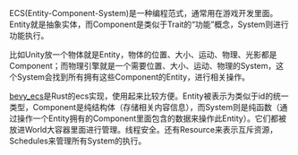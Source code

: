 
ECS(Entity-Component-System)是一种编程范式，通常用在游戏开发里面。Entity就是抽象实体，而Component是类似于Trait的“功能”概念，System则进行功能执行。

比如Unity放一个物体就是Entity，物体的位置、大小、运动、物理、光影都是Component；而物理引擎就是一个需要位置、大小、运动、物理的System，这个System会找到所有拥有这些Component的Entity，进行相关操作。

[bevy_ecs](https://crates.io/crates/bevy_ecs)是Rust的ecs实现，使用起来比较方便。Entity被表示为类似于id的统一类型，Component是纯结构体（存储相关内容信息），而System则是纯函数（通过操作一个Entity拥有的Component里面包含的数据来操作此Entity）。它们都被放进World大容器里面进行管理。线程安全。还有Resource来表示互斥资源，Schedules来管理所有System的执行。
